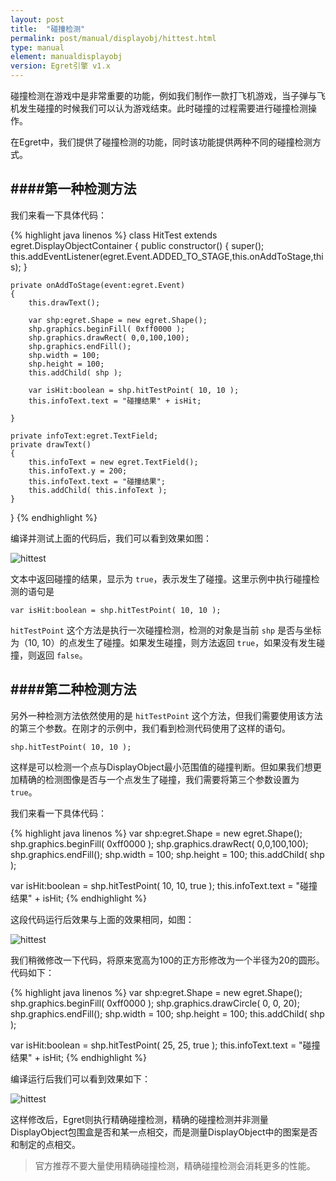 ```yaml
---
layout: post
title:  "碰撞检测"
permalink: post/manual/displayobj/hittest.html
type: manual
element: manualdisplayobj
version: Egret引擎 v1.x
---
```


碰撞检测在游戏中是非常重要的功能，例如我们制作一款打飞机游戏，当子弹与飞机发生碰撞的时候我们可以认为游戏结束。此时碰撞的过程需要进行碰撞检测操作。

在Egret中，我们提供了碰撞检测的功能，同时该功能提供两种不同的碰撞检测方式。

####第一种检测方法
---

我们来看一下具体代码：

{% highlight java linenos %}
class HitTest extends egret.DisplayObjectContainer
{
    public constructor()
    {
        super();
        this.addEventListener(egret.Event.ADDED_TO_STAGE,this.onAddToStage,this);
    }

    private onAddToStage(event:egret.Event)
    {
        this.drawText();

        var shp:egret.Shape = new egret.Shape();
        shp.graphics.beginFill( 0xff0000 );
        shp.graphics.drawRect( 0,0,100,100);
        shp.graphics.endFill();
        shp.width = 100;
        shp.height = 100;
        this.addChild( shp );

        var isHit:boolean = shp.hitTestPoint( 10, 10 );
        this.infoText.text = "碰撞结果" + isHit;

    }

    private infoText:egret.TextField;
    private drawText()
    {
        this.infoText = new egret.TextField();
        this.infoText.y = 200;
        this.infoText.text = "碰撞结果";
        this.addChild( this.infoText );
    }
}
{% endhighlight %}

编译并测试上面的代码后，我们可以看到效果如图：

![hittest]({{site.baseurl}}/assets/img/hittest1.png)

文本中返回碰撞的结果，显示为 `true`，表示发生了碰撞。这里示例中执行碰撞检测的语句是

`var isHit:boolean = shp.hitTestPoint( 10, 10 );`

`hitTestPoint` 这个方法是执行一次碰撞检测，检测的对象是当前 `shp` 是否与坐标为（10, 10）的点发生了碰撞。如果发生碰撞，则方法返回 `true`，如果没有发生碰撞，则返回 `false`。


####第二种检测方法
---

另外一种检测方法依然使用的是 `hitTestPoint` 这个方法，但我们需要使用该方法的第三个参数。在刚才的示例中，我们看到检测代码使用了这样的语句。

`shp.hitTestPoint( 10, 10 );`

这样是可以检测一个点与DisplayObject最小范围值的碰撞判断。但如果我们想更加精确的检测图像是否与一个点发生了碰撞，我们需要将第三个参数设置为 `true`。

我们来看一下具体代码：


{% highlight java linenos %}
var shp:egret.Shape = new egret.Shape();
shp.graphics.beginFill( 0xff0000 );
shp.graphics.drawRect( 0,0,100,100);
shp.graphics.endFill();
shp.width = 100;
shp.height = 100;
this.addChild( shp );

var isHit:boolean = shp.hitTestPoint( 10, 10, true );
this.infoText.text = "碰撞结果" + isHit;
{% endhighlight %}

这段代码运行后效果与上面的效果相同，如图：

![hittest]({{site.baseurl}}/assets/img/hittest1.png)

我们稍微修改一下代码，将原来宽高为100的正方形修改为一个半径为20的圆形。代码如下：

{% highlight java linenos %}
var shp:egret.Shape = new egret.Shape();
shp.graphics.beginFill( 0xff0000 );
shp.graphics.drawCircle( 0, 0, 20);
shp.graphics.endFill();
shp.width = 100;
shp.height = 100;
this.addChild( shp );

var isHit:boolean = shp.hitTestPoint( 25, 25, true );
this.infoText.text = "碰撞结果" + isHit;
{% endhighlight %}

编译运行后我们可以看到效果如下：

![hittest]({{site.baseurl}}/assets/img/hittest3.png)

这样修改后，Egret则执行精确碰撞检测，精确的碰撞检测并非测量DisplayObject包围盒是否和某一点相交，而是测量DisplayObject中的图案是否和制定的点相交。

>官方推荐不要大量使用精确碰撞检测，精确碰撞检测会消耗更多的性能。